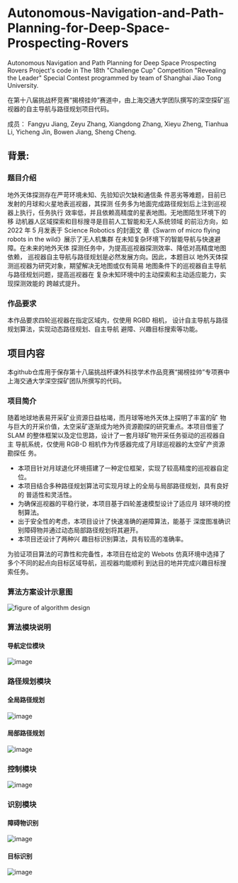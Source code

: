 # Autonomous-Navigation-and-Path-Planning-for-Deep-Space-Prospecting-Rovers
Autonomous Navigation and Path Planning for Deep Space Prospecting Rovers Project's code
in The 18th "Challenge Cup" Competition "Revealing the Leader" Special Contest programmed by team of Shanghai Jiao Tong University.

在第十八届挑战杯竞赛“揭榜挂帅”赛道中，由上海交通大学团队撰写的深空探矿巡视器的自主导航与路径规划项目代码。

成员：
Fangyu Jiang, Zeyu Zhang, Xiangdong Zhang, Xieyu Zheng, Tianhua Li, Yicheng Jin, Bowen Jiang, Sheng Cheng.

## 背景:
### 题目介绍
地外天体探测存在严苛环境未知、先验知识欠缺和通信条
件恶劣等难题，目前已发射的月球和火星地表巡视器，其探测
任务多为地面完成路径规划后上注到巡视器上执行，任务执行
效率低，并且依赖高精度的星表地图。无地图陌生环境下的移
动机器人区域探索和目标搜寻是目前人工智能和无人系统领域
的前沿方向，如 2022 年 5 月发表于 Science Robotics 的封面文
章《Swarm of micro flying robots in the wild》展示了无人机集群
在未知复杂环境下的智能导航与快速避障。在未来的地外天体
探测任务中，为提高巡视器探测效率、降低对高精度地图依赖，
巡视器自主导航与路径规划是必然发展方向。因此，本题目以
地外天体探测巡视器为研究对象，期望解决无地图或仅有简易
地图条件下的巡视器自主导航与路径规划问题，提高巡视器在
复杂未知环境中的主动探索和主动适应能力，实现探测效能的
跨越式提升。


### 作品要求
本作品要求四轮巡视器在指定区域内，仅使用 RGBD 相机，
设计自主导航与路径规划算法，实现动态路径规划、自主导航
避障、兴趣目标搜索等功能。

## 项目内容
本github仓库用于保存第十八届挑战杯课外科技学术作品竞赛“揭榜挂帅”专项赛中上海交通大学深空探矿团队所撰写的代码。

### 项目简介
随着地球地表易开采矿业资源日益枯竭，而月球等地外天体上探明了丰富的矿
物与巨大的开采价值，太空采矿逐渐成为地外资源勘探的研究重点。本项目借鉴了
SLAM 的整体框架以及定位思路，设计了一套月球矿物开采任务驱动的巡视器自主
导航系统，仅使用 RGB-D 相机作为传感器完成了月球巡视器的太空矿产资源勘探任
务。
- 本项目针对月球退化环境搭建了一种定位框架，实现了较高精度的巡视器自定
位。
- 本项目结合多种路径规划算法可实现月球上的全局与局部路径规划，具有良好的
普适性和灵活性。
- 为确保巡视器的平稳行驶，本项目基于四轮差速模型设计了适应月
球环境的控制算法。
- 出于安全性的考虑，本项目设计了快速准确的避障算法，能基于
深度图准确识别障碍物并通过动态局部路径规划将其避开。
- 本项目还设计了两种兴
趣目标识别算法，具有较高的准确率。

为验证项目算法的可靠性和完备性，本项目在给定的 Webots 仿真环境中选择了多个不同的起点向目标区域导航，巡视器均能顺利
到达目的地并完成兴趣目标搜索任务。

### 算法方案设计示意图
![figure of algorithm design](/images/overall_image.png)

### 算法模块说明

#### 导航定位模块
![image](/images/nevigation.png)

### 路径规划模块
#### 全局路径规划
![image](/images/path_planning1.png)
#### 局部路径规划
![image](/images/path_planning2.png)
### 控制模块
![image](/images/control.png)

### 识别模块
#### 障碍物识别
![image](/images/recognition1.png)
#### 目标识别
![image](/images/recognition2.png)

